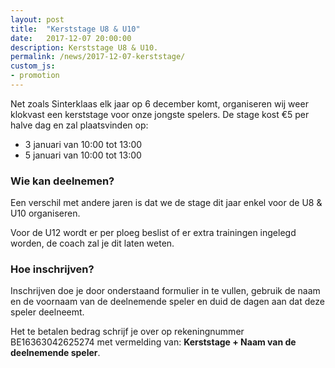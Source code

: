 ```yaml
---
layout: post
title:  "Kerststage U8 & U10"
date:   2017-12-07 20:00:00
description: Kerststage U8 & U10.
permalink: /news/2017-12-07-kerststage/
custom_js:
- promotion
---
```


Net zoals Sinterklaas elk jaar op 6 december komt, organiseren wij weer klokvast een kerststage voor onze jongste spelers. De stage kost €5 per halve dag en zal plaatsvinden op:

- 3 januari van 10:00 tot 13:00
- 5 januari van 10:00 tot 13:00

### Wie kan deelnemen?

Een verschil met andere jaren is dat we de stage dit jaar enkel voor de U8 & U10 organiseren. 

Voor de U12 wordt er per ploeg beslist of er extra trainingen ingelegd worden, de coach zal je dit laten weten.

### Hoe inschrijven?

Inschrijven doe je door onderstaand formulier in te vullen, gebruik de naam en de voornaam van de deelnemende speler en duid de dagen aan dat deze speler deelneemt.

Het te betalen bedrag schrijf je over op rekeningnummer BE16363042625274 met vermelding van: **Kerststage + Naam van de deelnemende speler**.

<div data-promotionid="kerststage-20180103"  data-title="Schrijf je in" data-buttontext="Inschrijven" data-nexttext="Nog een kind inschrijven"></div>
